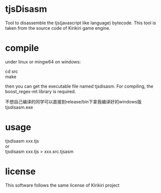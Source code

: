 # tjsDisasm
Tool to disassemble the tjs(javascript like language) bytecode. This tool is taken from the source code of Kirikiri game engine.

# compile
under linux or mingw64 on windows:  

cd src  
make

then you can get the executable file named tjsdisasm. For compiling, the boost_regex-mt library is required.

不想自己编译的同学可以直接到release/bin下拿我编译好的windows版tjsdisasm.exe

# usage
tjsdisasm xxx.tjs  
or  
tjsdisasm xxx.tjs > xxx.src.tjsasm

# license
This software follows the same license of Kirikiri project
